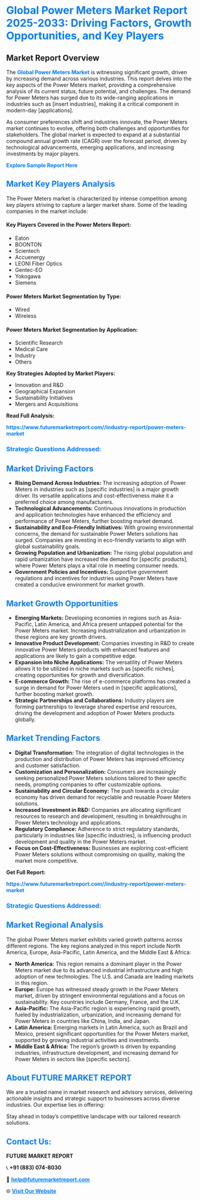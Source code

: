 <h1 style="color: #007BFF;">Global Power Meters Market Report 2025-2033: Driving Factors, Growth Opportunities, and Key Players</h1>

<section id="overview">
<h2>Market Report Overview</h2>
<p>The <a href="https://www.futuremarketreport.com//industry-report/power-meters-market" style="color: #007BFF; text-decoration: none;"><strong>Global Power Meters Market</strong></a> is witnessing significant growth, driven by increasing demand across various industries. This report delves into the key aspects of the Power Meters market, providing a comprehensive analysis of its current status, future potential, and challenges. The demand for Power Meters has surged due to its wide-ranging applications in industries such as [insert industries], making it a critical component in modern-day [applications].</p>
<p>As consumer preferences shift and industries innovate, the Power Meters market continues to evolve, offering both challenges and opportunities for stakeholders. The global market is expected to expand at a substantial compound annual growth rate (CAGR) over the forecast period, driven by technological advancements, emerging applications, and increasing investments by major players.</p>
</section>

<section id="overview">
<p><a href="https://www.futuremarketreport.com//request-sample/reportId=82209" style="color: #007BFF; text-decoration: none;"><strong>Explore Sample Report Here</strong></a></p>
</section>

<section id="key-players">
<h2 style="color: #007BFF;">Market Key Players Analysis</h2>
<p>The Power Meters market is characterized by intense competition among key players striving to capture a larger market share. Some of the leading companies in the market include:</p>
<h4>Key Players Covered in the Power Meters Report:</h4>
<ul><li>Eaton</li><li>BOONTON</li><li>Scientech</li><li>Accuenergy</li><li>LEONI Fiber Optics</li><li>Gentec-EO</li><li>Yokogawa</li><li>Siemens</li></ul>
<h4>Power Meters Market Segmentation by Type:</h4>
<ul><li>Wired</li><li>Wireless</li></ul>

<h4>Power Meters Market Segmentation by Application:</h4>
<ul><li>Scientific Research</li><li>Medical Care</li><li>Industry</li><li>Others</li></ul>
<p><strong>Key Strategies Adopted by Market Players:</strong></p>
<ul>
<li>Innovation and R&D</li>
<li>Geographical Expansion</li>
<li>Sustainability Initiatives</li>
<li>Mergers and Acquisitions</li>
</ul>
</section>

<section>
<p><strong>Read Full Analysis: </strong></p><a href="https://www.futuremarketreport.com//industry-report/power-meters-market" style="color: #007BFF; text-decoration: none;"><strong>https://www.futuremarketreport.com//industry-report/power-meters-market</strong></a>
<h3 style="color: #007BFF;">Strategic Questions Addressed:</h3>
</section>

<section id="driving-factors">
<h2 style="color: #007BFF;">Market Driving Factors</h2>
<ul>
<li><strong>Rising Demand Across Industries:</strong> The increasing adoption of Power Meters in industries such as [specific industries] is a major growth driver. Its versatile applications and cost-effectiveness make it a preferred choice among manufacturers.</li>
<li><strong>Technological Advancements:</strong> Continuous innovations in production and application technologies have enhanced the efficiency and performance of Power Meters, further boosting market demand.</li>
<li><strong>Sustainability and Eco-Friendly Initiatives:</strong> With growing environmental concerns, the demand for sustainable Power Meters solutions has surged. Companies are investing in eco-friendly variants to align with global sustainability goals.</li>
<li><strong>Growing Population and Urbanization:</strong> The rising global population and rapid urbanization have increased the demand for [specific products], where Power Meters plays a vital role in meeting consumer needs.</li>
<li><strong>Government Policies and Incentives:</strong> Supportive government regulations and incentives for industries using Power Meters have created a conducive environment for market growth.</li>
</ul>
</section>

<section id="growth-opportunities">
<h2 style="color: #007BFF;">Market Growth Opportunities</h2>
<ul>
<li><strong>Emerging Markets:</strong> Developing economies in regions such as Asia-Pacific, Latin America, and Africa present untapped potential for the Power Meters market. Increasing industrialization and urbanization in these regions are key growth drivers.</li>
<li><strong>Innovative Product Development:</strong> Companies investing in R&D to create innovative Power Meters products with enhanced features and applications are likely to gain a competitive edge.</li>
<li><strong>Expansion into Niche Applications:</strong> The versatility of Power Meters allows it to be utilized in niche markets such as [specific niches], creating opportunities for growth and diversification.</li>
<li><strong>E-commerce Growth:</strong> The rise of e-commerce platforms has created a surge in demand for Power Meters used in [specific applications], further boosting market growth.</li>
<li><strong>Strategic Partnerships and Collaborations:</strong> Industry players are forming partnerships to leverage shared expertise and resources, driving the development and adoption of Power Meters products globally.</li>
</ul>
</section>

<section id="trending-factors">
<h2 style="color: #007BFF;">Market Trending Factors</h2>
<ul>
<li><strong>Digital Transformation:</strong> The integration of digital technologies in the production and distribution of Power Meters has improved efficiency and customer satisfaction.</li>
<li><strong>Customization and Personalization:</strong> Consumers are increasingly seeking personalized Power Meters solutions tailored to their specific needs, prompting companies to offer customizable options.</li>
<li><strong>Sustainability and Circular Economy:</strong> The push towards a circular economy has driven demand for recyclable and reusable Power Meters solutions.</li>
<li><strong>Increased Investment in R&D:</strong> Companies are allocating significant resources to research and development, resulting in breakthroughs in Power Meters technology and applications.</li>
<li><strong>Regulatory Compliance:</strong> Adherence to strict regulatory standards, particularly in industries like [specific industries], is influencing product development and quality in the Power Meters market.</li>
<li><strong>Focus on Cost-Effectiveness:</strong> Businesses are exploring cost-efficient Power Meters solutions without compromising on quality, making the market more competitive.</li>
</ul>
</section>

<section>
<p><strong>Get Full Report: </strong></p><a href="https://www.futuremarketreport.com//industry-report/power-meters-market" style="color: #007BFF; text-decoration: none;"><strong>https://www.futuremarketreport.com//industry-report/power-meters-market</strong></a>
<h3 style="color: #007BFF;">Strategic Questions Addressed:</h3>
</section>


<section id="regional-analysis">
<h2 style="color: #007BFF;">Market Regional Analysis</h2>
<p>The global Power Meters market exhibits varied growth patterns across different regions. The key regions analyzed in this report include North America, Europe, Asia-Pacific, Latin America, and the Middle East & Africa:</p>
<ul>
<li><strong>North America:</strong> This region remains a dominant player in the Power Meters market due to its advanced industrial infrastructure and high adoption of new technologies. The U.S. and Canada are leading markets in this region.</li>
<li><strong>Europe:</strong> Europe has witnessed steady growth in the Power Meters market, driven by stringent environmental regulations and a focus on sustainability. Key countries include Germany, France, and the U.K.</li>
<li><strong>Asia-Pacific:</strong> The Asia-Pacific region is experiencing rapid growth, fueled by industrialization, urbanization, and increasing demand for Power Meters in countries like China, India, and Japan.</li>
<li><strong>Latin America:</strong> Emerging markets in Latin America, such as Brazil and Mexico, present significant opportunities for the Power Meters market, supported by growing industrial activities and investments.</li>
<li><strong>Middle East & Africa:</strong> The region’s growth is driven by expanding industries, infrastructure development, and increasing demand for Power Meters in sectors like [specific sectors].</li>
</ul>
</section>

<footer>
<h2 style="color: #007BFF;">About FUTURE MARKET REPORT</h2>
<p>We are a trusted name in market research and advisory services, delivering actionable insights and strategic support to businesses across diverse industries. Our expertise lies in offering:</p>

<p>Stay ahead in today’s competitive landscape with our tailored research solutions.</p>

<h2 style="color: #007BFF;">Contact Us:</h2>
<p><strong>FUTURE MARKET REPORT</strong></p>
<p>📞 <strong>+91 (883) 074-8030</strong></p>
<p>📧 <strong><a href="mailto:help@futuremarketreport.com" style="color: #007BFF;">help@futuremarketreport.com</a></strong></p>
<p>🌐 <strong><a href="https://www.futuremarketreport.com/" style="color: #007BFF;">Visit Our Website</a></strong></p>
</footer>